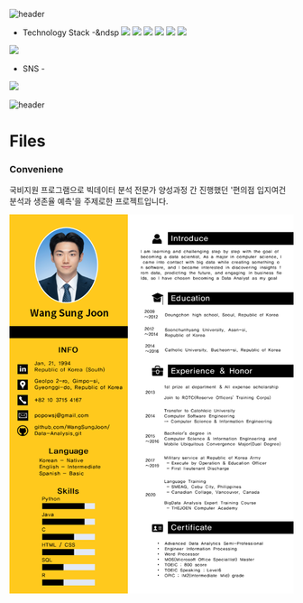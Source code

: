 ![header](https://capsule-render.vercel.app/api?type=wave&color=gradient&height=250&section=header&Data-Analysis%20render&fontSize=45&animation=fadeIn)

- Technology Stack -&ndsp
<img src="https://img.shields.io/badge/Python-3766AB?style=flat-square&logo=Python&logoColor=white"/>  <img src="https://img.shields.io/badge/Java-orange?style=flat-square&logo=Java&logoColor=white">  <img src="https://img.shields.io/badge/R-276DC3?style=flat-square&logo=R&logoColor=white">  <img src="https://img.shields.io/badge/CSS-1572B6?style=flat-square&logo=CSS&logoColor=white">  <img src="https://img.shields.io/badge/HTML5-E34F26?style=flat-square&logo=HTML5&logoColor=white">  <img src="https://img.shields.io/badge/MySQL-4479A1?style=flat-square&logo=MySQL&logoColor=white">
<img src="https://img.shields.io/badge/Oracle-F80000?style=flat-square&logo=Oracle&logoColor=white">  

- SNS -

<a href="https://www.instagram.com/popowsj/"><img src="https://img.shields.io/badge/Instagram-E4405F?style=flat-square&logo=Instagram&logoColor=white&link=https://www.instagram.com/popowsj/"/></a>

![header](https://capsule-render.vercel.app/api?type=wave&color=gradient&height=250&section=footer&Data-Analysis%20render&fontSize=45&animation=fadeIn)


# Files
### Conveniene
국비지원 프로그램으로 빅데이터 분석 전문가 양성과정 간 진행했던 '편의점 입지여건 분석과 생존율 예측'을 주제로한 프로젝트입니다.

![CV](./image/CV_WangSungJoon.png)
